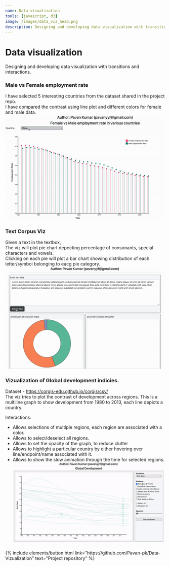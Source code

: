 ```yaml
---
name: Data visualization 
tools: [javascript, d3]
image: /images/data_viz_head.png
description: Designing and developing data visualization with transitions and interactions.
---
```


# Data visualization  
Designing and developing data visualization with transitions and interactions.

### Male vs Female employment rate

I have selected 5 interesting countries from the dataset shared in the project repo.  
I have compared the contrast using line plot and different colors for female and male data.  
![preview](/images/male_female.gif)  <br>

### Text Corpus Viz
Given a text in the textbox,  
The viz will plot pie chart depecting percentage of consonants, special characters and vowels.  
Clicking on each pie will plot a bar chart showing distribution of each letter/symbol belonging to eacg pie category.  
![preview](/images/text_corpus.gif)  <br>

### Vizualization of Global development indicies.
Dataset - https://corgis-edu.github.io/corgis/csv/  
The viz tries to plot the contrast of development across regions. This is a multiline graph to show development from 1980 to 2013, each line depicts a country.  

Interactions:  
- Allows selections of multiple regions, each region are associated with a color.
- Allows to select/deselect all regions.
- Allows to set the opacity of the graph, to reduce clutter
- Allows to highlight a particular country by either hovering over line/endpoint/name associated with it.
- Allows to show the slow animation through the time for selected regions.
![preview](/images/global_dev.gif)  <br> 

<p class="text-center">
{% include elements/button.html link="https://github.com/Pavan-pk/Data-Vizualization" text="Project repository" %}
</p>